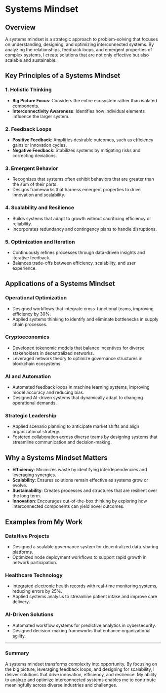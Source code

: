 # Systems Mindset

## Overview
A systems mindset is a strategic approach to problem-solving that focuses on understanding, designing, and optimizing interconnected systems. By analyzing the relationships, feedback loops, and emergent properties of complex systems, I create solutions that are not only effective but also scalable and sustainable.

## Key Principles of a Systems Mindset

### 1. Holistic Thinking
- **Big Picture Focus**: Considers the entire ecosystem rather than isolated components.  
- **Interconnectivity Awareness**: Identifies how individual elements influence the larger system.

### 2. Feedback Loops
- **Positive Feedback**: Amplifies desirable outcomes, such as efficiency gains or innovation cycles.  
- **Negative Feedback**: Stabilizes systems by mitigating risks and correcting deviations.

### 3. Emergent Behavior
- Recognizes that systems often exhibit behaviors that are greater than the sum of their parts.  
- Designs frameworks that harness emergent properties to drive innovation and scalability.

### 4. Scalability and Resilience
- Builds systems that adapt to growth without sacrificing efficiency or reliability.  
- Incorporates redundancy and contingency plans to handle disruptions.

### 5. Optimization and Iteration
- Continuously refines processes through data-driven insights and iterative feedback.  
- Balances trade-offs between efficiency, scalability, and user experience.

## Applications of a Systems Mindset

### Operational Optimization
- Designed workflows that integrate cross-functional teams, improving efficiency by 30%.  
- Applied systems thinking to identify and eliminate bottlenecks in supply chain processes.

### Cryptoeconomics
- Developed tokenomic models that balance incentives for diverse stakeholders in decentralized networks.  
- Leveraged network theory to optimize governance structures in blockchain ecosystems.

### AI and Automation
- Automated feedback loops in machine learning systems, improving model accuracy and reducing bias.  
- Designed AI-driven systems that dynamically adapt to changing operational demands.

### Strategic Leadership
- Applied scenario planning to anticipate market shifts and align organizational strategy.  
- Fostered collaboration across diverse teams by designing systems that streamline communication and decision-making.

## Why a Systems Mindset Matters
- **Efficiency**: Minimizes waste by identifying interdependencies and leveraging synergies.  
- **Scalability**: Ensures solutions remain effective as systems grow or evolve.  
- **Sustainability**: Creates processes and structures that are resilient over the long term.  
- **Innovation**: Encourages out-of-the-box thinking by exploring how interconnected components can yield novel outcomes.

## Examples from My Work

### DataHive Projects
- Designed a scalable governance system for decentralized data-sharing platforms.  
- Optimized node deployment workflows to support rapid growth in network participation.

### Healthcare Technology
- Integrated electronic health records with real-time monitoring systems, reducing errors by 25%.  
- Applied systems analysis to streamline patient intake and improve care delivery.

### AI-Driven Solutions
- Automated workflow systems for predictive analytics in cybersecurity.  
- Designed decision-making frameworks that enhance organizational agility.

---

### Summary
A systems mindset transforms complexity into opportunity. By focusing on the big picture, leveraging feedback loops, and designing for scalability, I deliver solutions that drive innovation, efficiency, and resilience. My ability to analyze and optimize interconnected systems enables me to contribute meaningfully across diverse industries and challenges.
